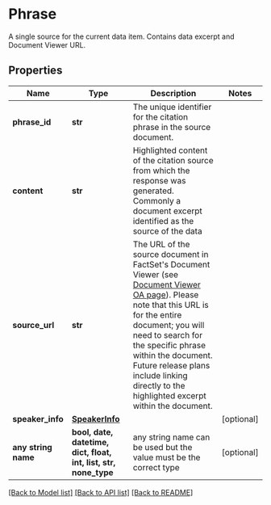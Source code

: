 # Phrase

A single source for the current data item. Contains data excerpt and Document Viewer URL.

## Properties
Name | Type | Description | Notes
------------ | ------------- | ------------- | -------------
**phrase_id** | **str** | The unique identifier for the citation phrase in the source document. | 
**content** | **str** | Highlighted content of the citation source from which the response was generated. Commonly a document excerpt identified as the source of the data | 
**source_url** | **str** | The URL of the source document in FactSet&#39;s Document Viewer (see [Document Viewer OA page](https://my.apps.factset.com/oa/pages/17390)). Please note that this URL is for the entire document; you will need to search for the specific phrase within the document. Future release plans include linking directly to the highlighted excerpt within the document. | 
**speaker_info** | [**SpeakerInfo**](SpeakerInfo.md) |  | [optional] 
**any string name** | **bool, date, datetime, dict, float, int, list, str, none_type** | any string name can be used but the value must be the correct type | [optional]

[[Back to Model list]](../README.md#documentation-for-models) [[Back to API list]](../README.md#documentation-for-api-endpoints) [[Back to README]](../README.md)


